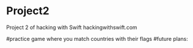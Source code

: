 # Project2
Project 2 of hacking with Swift  hackingwithswift.com

#practice game where you match countries with their flags 
#future plans: 
